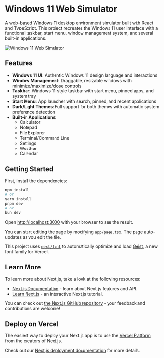 # Windows 11 Web Simulator

A web-based Windows 11 desktop environment simulator built with React and TypeScript. This project recreates the Windows 11 user interface with a functional taskbar, start menu, window management system, and several built-in applications.

![Windows 11 Web Simulator](./public/screenshots/desktop.png)

## Features

- **Windows 11 UI**: Authentic Windows 11 design language and interactions
- **Window Management**: Draggable, resizable windows with minimize/maximize/close controls
- **Taskbar**: Windows 11-style taskbar with start menu, pinned apps, and system tray
- **Start Menu**: App launcher with search, pinned, and recent applications
- **Dark/Light Themes**: Full support for both themes with automatic system preference detection
- **Built-in Applications**:
  - Calculator
  - Notepad
  - File Explorer
  - Terminal/Command Line
  - Settings
  - Weather
  - Calendar

## Getting Started

First, install the dependencies:

```bash
npm install
# or
yarn install
pnpm dev
# or
bun dev
```

Open [http://localhost:3000](http://localhost:3000) with your browser to see the result.

You can start editing the page by modifying `app/page.tsx`. The page auto-updates as you edit the file.

This project uses [`next/font`](https://nextjs.org/docs/app/building-your-application/optimizing/fonts) to automatically optimize and load [Geist](https://vercel.com/font), a new font family for Vercel.

## Learn More

To learn more about Next.js, take a look at the following resources:

- [Next.js Documentation](https://nextjs.org/docs) - learn about Next.js features and API.
- [Learn Next.js](https://nextjs.org/learn) - an interactive Next.js tutorial.

You can check out [the Next.js GitHub repository](https://github.com/vercel/next.js) - your feedback and contributions are welcome!

## Deploy on Vercel

The easiest way to deploy your Next.js app is to use the [Vercel Platform](https://vercel.com/new?utm_medium=default-template&filter=next.js&utm_source=create-next-app&utm_campaign=create-next-app-readme) from the creators of Next.js.

Check out our [Next.js deployment documentation](https://nextjs.org/docs/app/building-your-application/deploying) for more details.
